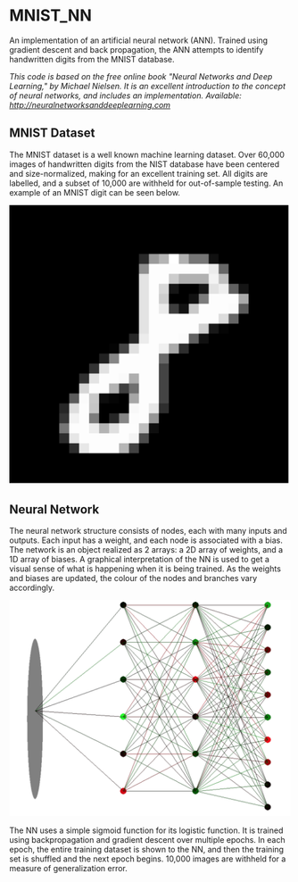 # MNIST_NN
An implementation of an artificial neural network (ANN). Trained using gradient descent and back propagation, the ANN attempts to identify handwritten digits from the MNIST database.

*This code is based on the free online book "Neural Networks and Deep Learning," by Michael Nielsen. It is an excellent introduction to the concept of neural networks, and includes an implementation. Available: http://neuralnetworksanddeeplearning.com*


## MNIST Dataset
The MNIST dataset is a well known machine learning dataset. Over 60,000 images of handwritten digits from the NIST database have been centered and size-normalized, making for an excellent training set. All digits are labelled, and a subset of 10,000 are withheld for out-of-sample testing. An example of an MNIST digit can be seen below.

![Alt text](MNISTDigit.png?raw=true "Title")

## Neural Network
The neural network structure consists of nodes, each with many inputs and outputs. Each input has a weight, and each node is associated with a bias. The network is an object realized as 2 arrays: a 2D array of weights, and a 1D array of biases. A graphical interpretation of the NN is used to get a visual sense of what is happening when it is being trained. As the weights and biases are updated, the colour of the nodes and branches vary accordingly.

![Alt text](NN.png?raw=true "Title")

The NN uses a simple sigmoid function for its logistic function. It is trained using backpropagation and gradient descent over multiple epochs. In each epoch, the entire training dataset is shown to the NN, and then the training set is shuffled and the next epoch begins. 10,000 images are withheld for a measure of generalization error.
